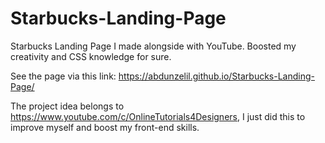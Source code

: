 # Starbucks-Landing-Page

Starbucks Landing Page I made alongside with YouTube. Boosted my creativity and CSS knowledge for sure.

See the page via this link: https://abdunzelil.github.io/Starbucks-Landing-Page/





The project idea belongs to https://www.youtube.com/c/OnlineTutorials4Designers, 
I just did this to improve myself and boost my front-end skills.
